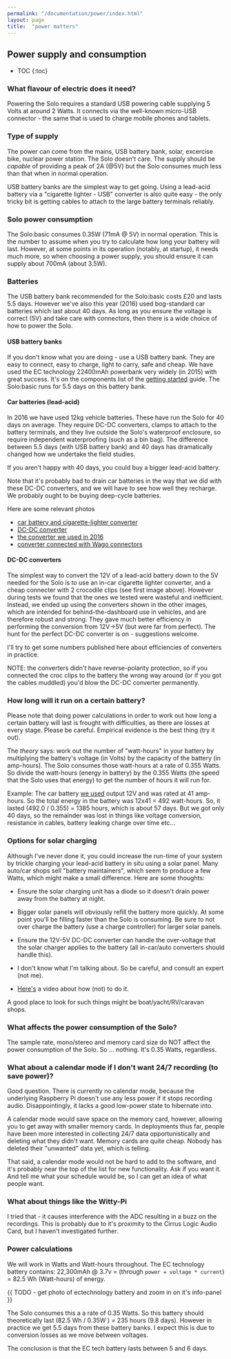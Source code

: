 ```yaml
---
permalink: "/documentation/power/index.html"
layout: page
title:  "power matters"
---
```


## Power supply and consumption

* TOC
{:toc}

### What flavour of electric does it need?

Powering the Solo requires a standard USB powering cable supplying 5
Volts at around 2 Watts.  It connects via the well-known micro-USB
connector - the same that is used to charge mobile phones and tablets.


### Type of supply

The power can come from the mains, USB battery bank, solar, excercise
bike, nuclear power station.  The Solo doesn't care.  The supply
should be _capable_ of providing a peak of 2A (@5V) but the Solo
consumes much less than that when in normal operation.

USB battery banks are the simplest way to get going.  Using a
lead-acid battery via a "cigarette lighter - USB" converter is also
quite easy - the only tricky bit is getting cables to attach to the
large battery terminals reliably.


### Solo power consumption

The Solo:basic consumes 0.35W (71mA @ 5V) in normal operation.
This is the number to assume when you try to calculate how long your
battery will last.  However, at some points in its operation
(notably, at startup), it needs much more, so when choosing a power
supply, you should ensure it can supply about 700mA (about 3.5W).


### Batteries

The USB battery bank recommended for the Solo:basic costs £20 and
lasts 5.5 days. However we've also this year (2016) used bog-standard
car batteries which last about 40 days.  As long as you ensure the
voltage is correct (5V) and take care with connectors, then there is a
wide choice of how to power the Solo.


#### USB battery banks

If you don't know what you are doing - use a USB battery bank.  They
are easy to connect, easy to charge, light to carry, safe and cheap.
We have used the EC technology 22400mAh powerbank very widely (in
2015) with great success.  It's on the components list of the [getting
started](/documentation/getting-started.html) guide.  The Solo:basic
runs for 5.5 days on this battery bank.

#### Car batteries (lead-acid)

In 2016 we have used 12kg vehicle batteries.  These have run the Solo
for 40 days on average. They require DC-DC converters, clamps to
attach to the battery terminals, and they live outside the Solo's
waterproof enclosure, so require independent waterproofing (such as a bin
bag).  The difference between 5.5 days (with USB battery bank) and 40
days has dramatically changed how we undertake the field studies.

If you aren't happy with 40 days, you could buy a bigger lead-acid
battery.

Note that it's probably bad to drain car batteries in the way that we
did with these DC-DC converters, and we will have to see how well they
recharge.  We probably ought to be buying deep-cycle batteries.

Here are some relevant photos

- [car battery and cigarette-lighter converter](https://solo-system.github.io/img/car-solo-cigar-8x6.jpg)
- [DC-DC converter](https://solo-system.github.io/img/car-battery-dcdc-8x6.jpg)
- [the converter we used in 2016](https://solo-system.github.io/img/dcdc-8x6.jpg)
- [converter connected with Wago connectors](https://solo-system.github.io/img/solo-car-dcdc-8x6.jpg)

#### DC-DC converters

The simplest way to convert the 12V of a lead-acid battery down to the
5V needed for the Solo is to use an in-car cigarette lighter
converter, and a cheap connecter with 2 crocodile clips (see first
image above).  However during tests we found that the ones we tested
were wasteful and inefficient.  Instead, we ended up using the
converters shown in the other images, which are intended for
behind-the-dashboard use in vehicles, and are therefore robust and
strong.  They gave much better efficiency in performing the conversion
from 12V->5V (but were far from perfect).  The hunt for the perfect
DC-DC converter is on - suggestions welcome.

I'll try to get some numbers published here about efficiencies of
converters in practice.  

NOTE: the converters didn't have reverse-polarity protection, so if
you connected the croc clips to the battery the wrong way around (or
if you got the cables muddled) you'd blow the DC-DC converter
permanently.


### How long will it run on a certain battery?

Please note that doing power calculations in order to work out how
long a certain battery will last is frought with difficulties, as
there are losses at every stage.  Please be careful.  Empirical
evidence is the best thing (try it out).

The _theory_ says: work out the number of "watt-hours" in your battery
by multiplying the battery's voltage (in Volts) by the capacity of the
battery (in amp-hours).  The Solo consumes those watt-hours at a rate
of 0.355 Watts.  So divide the watt-hours (energy in battery) by the
0.355 Watts (the speed that the Solo uses that energy) to get the
number of hours it will run for.

Example: The car battery
[we used](http://www.halfords.com/motoring/bulbs-blades-batteries/car-batteries/halfords-lead-acid-battery-hb063-3-yr-guarantee)
output 12V and was rated at 41 amp-hours.  So the total energy in the
battery was 12x41 = 492 watt-hours.  So, it lasted (492.0 / 0.355) =
1385 hours, which is about 57 days.  But we got only 40 days, so the
remainder was lost in things like voltage conversion, resistance in
cables, battery leaking charge over time etc...

### Options for solar charging

Although I've never done it, you could increase the run-time of your
system by trickle charging your lead-acid battery in situ using a
solar panel.  Many auto/car shops sell "battery maintainers", which
seem to produce a few Watts, which might make a small difference.
Here are some thoughts:

- Ensure the solar charging unit has a diode so it doesn't drain power
  away from the battery at night.

- Bigger solar panels will obviously refill the battery more quickly.
  At some point you'll be filling faster than the Solo is consuming.
  Be sure to not over charge the battery (use a charge controller) for
  larger solar panels.

- Ensure the 12V-5V DC-DC converter can handle the over-voltage that
  the solar charger applies to the battery (all in-car/auto converters
  should handle this).

- I don't know what I'm talking about.  So be careful, and consult an
  expert (not me).

- [Here's](https://www.youtube.com/watch?v=47CcB3EKpjw) a video about
  how (not) to do it.  

A good place to look for such things might be boat/yacht/RV/caravan
shops.


### What affects the power consumption of the Solo?

The sample rate, mono/stereo and memory card size do NOT affect the
power consumption of the Solo.  So ... nothing.  It's 0.35 Watts,
regardless.


### What about a calendar mode if I don't want 24/7 recording (to save power)?

Good question.  There is currently no calendar mode, because the
underlying Raspberry Pi doesn't use any less power if it stops
recording audio.  Disappointingly, it lacks a good low-power state to
hibernate into.

A calendar mode would save space on the memory card, however, allowing
you to get away with smaller memory cards.  In deployments thus far,
people have been more interested in collecting 24/7 data
opportunistically and deleting what they didn't want.  Memory cards
are quite cheap.  Nobody has deleted their "unwanted" data yet, which
is telling.

That said, a calendar mode would not be hard to add to the software,
and it's probably near the top of the list for new functionality.  Ask
if you want it.  And tell me what your schedule would be, so I can get
an idea of what people want.

###  What about things like the Witty-Pi

I tried that - it causes interference with the ADC resulting in a buzz
on the recordings.  This is probably due to it's proximity to the
Cirrus Logic Audio Card, but I haven't investigated further.


### Power calculations

We will work in Watts and Watt-hours throughout.  The EC technology battery
contains: 22,300mAh @ 3.7v = (through `power = voltage * current`) =
82.5 Wh (Watt-hours) of energy.

{{ TODO - get photo of ectechnology battery and zoom in on it's info-panel }}

The Solo consumes this a a rate of 0.35 Watts.  So this battery should
theoretically last (82.5 Wh / 0.35W ) = 235 hours (9.8 days).  However
in practice we get 5.5 days from these battery banks.  I expect this
is due to conversion losses as we move between voltages.

The conclusion is that the EC tech battery lasts between 5 and 6 days.
